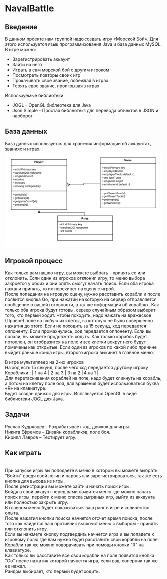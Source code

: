 # NavalBattle

## Введение
В данном проекте нам группой надо создать игру «Морской Бой». Для этого используется язык программирования Java и база данных MySQL.
<br>
В игре можно:
* Зарегистрировать аккаунт
* Зайти на него
* Играть в сам морской бой с другим игроком
* Посмотреть повторы своих игр
* Прокачивать свое звание, побеждая в играх
* Терять свое звание, проигрывая в играх

Используемые библиотеки
* JOGL - OpenGL библеотека для Java
* Json Simple - Простая библеотека для перевода объектов в JSON и наоборот

## База данных
База данных используется для хранения информации об аккаунтах, званиях и играх.
![UML Schema](https://github.com/creperkiler2101/NavalBattle/blob/master/UMLSchema.png)

## Игровой процесс
Как только вам нашло игру, вы можете выбрать - принять ее или отклонить.
Если один из игроков отклонил игру, то меню выбора закроется у обоих и они опять смогут начать поиск.
Если оба игрока нажали принять, то их перекинет на сцену с игрой.
<br>
После попадания на игровую сцену, нужно расставить корабли и после появится кнопка Go, при нажатии на которую на сервер отправляется сообщение о вашей готовности, а так же информация об кораблях.
Как только оба игрока будут готовы, сервер случайным образом выберит того, кто первый ходит.
Чтобы походить, надо нажать на вражеское (Правое) поле на любую из клеток, на которую не было совершенно нажатия до этого.
Если не походить за 15 секунд, ход передается оппоненту.
Если промахнулись, ход передается оппоненту.
Если вы попали, вы можете продолжать ходить.
Как только корабль будет потоплен, он отобразится на поле и все клетки вокруг него будут помечены как открытые.
Если один из игроков по какой либо причине выйдет раньше конца игры, второго игрока выкинет в главное меню.

В игре мультиплеер на 2-их игроков.
<br>
На ход есть 15 секунд, после чего ход передается другому игроку
<br>
Кораблики : | 1 на 4  | 2 на 3 | 3 на 2 | 4 на 1 |
<br>
Для перетаскивания кораблей на поле, надо будет кликнуть на корабль,
а потом на клетку поле боя, для вращения будет использоваться буква «R» на клавиатуре.
<br>
Будет создан движок для игры. Используется OpenGL в виде библиотеки JOGL для Java.
<br>
## Задачи
Руслан Кудрявцев - Разрабатывает код, движок для игры.
<br>
Никита Ефремов – Дизайн корабликов, поле боя.
<br>
Кирилл Лавров – Тестирует игру.
<br>
## Как играть
<br>
При запуске игры вы поподаете в меню в котором вы можете выбрать "Войти" введя свой логин и пароль или зарегистрироваться, так же есть кнопка для выхода из игры.
<br>
После регистрации вы можете зайти и начать поиск игры. 
<br>
Войдя в свой аккаунт перед вами появится меню где можно начать поиск игры, перейти к меню списка сыграных игр, выйти из аккаунта или полностью закрыть игру.
<br>
В главном меню будет показываться ваш ранг в игре и количество опыта.
<br>
После нажатия кнопки поиска начнется отсчет время поиска, после того как найдется ваш противник выскочит меню с выбором - принять или отклонить игру.
<br>
Если вы нажмете кнопку подтвердить начнется игра и вы попадете к игровому полю где вам нужно будет расставить свои корабли на поле.
<br>
Корабли так же можно поворачивать при помощи кнопки "R" на клавиатуре.
<br>
Как только вы расставите все свои корабли на поле появится кнопка "Go" после нажатия которой начнется игра, если ваш соперник так же ее нажал.
<br>
Рандом выбирает, кто первый будет ходить.
<br>
